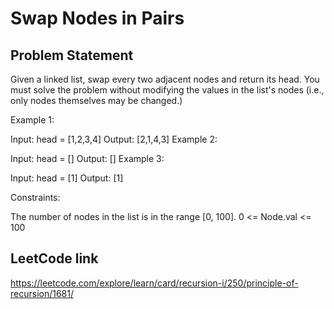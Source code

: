 # Swap Nodes in Pairs

## Problem Statement

Given a linked list, swap every two adjacent nodes and return its head. You must solve the problem without modifying the values in the list's nodes (i.e., only nodes themselves may be changed.)



Example 1:


Input: head = [1,2,3,4]
Output: [2,1,4,3]
Example 2:

Input: head = []
Output: []
Example 3:

Input: head = [1]
Output: [1]


Constraints:

The number of nodes in the list is in the range [0, 100].
0 <= Node.val <= 100

## LeetCode link
https://leetcode.com/explore/learn/card/recursion-i/250/principle-of-recursion/1681/